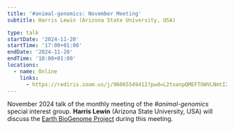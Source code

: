 ```yaml
---
title: '#animal-genomics: November Meeting'
subtitle: Harris Lewin (Arizona State University, USA)

type: talk
startDate: '2024-11-20'
startTime: '17:00+01:00'
endDate: '2024-11-20'
endTime: '18:00+01:00'
locations:
  - name: Online
    links:
      - https://rediris.zoom.us/j/96065549412?pwd=L2txanpQMEFTOWVLNmtIZyt6M3NnUT09
---
```


November 2024 talk of the monthly meeting of the _#animal-genomics_ special interest group.
**Harris Lewin** (Arizona State University, USA) will discuss the [Earth BioGenome Project](https://www.earthbiogenome.org/) during this meeting.
